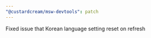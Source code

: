 ```yaml
---
"@custardcream/msw-devtools": patch
---
```


Fixed issue that Korean language setting reset on refresh
